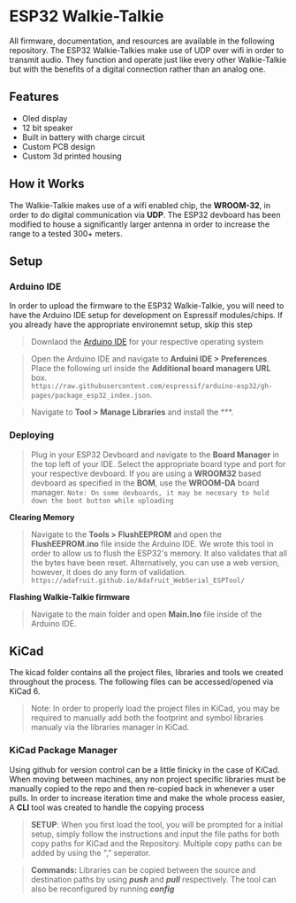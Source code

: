 # ESP32 Walkie-Talkie
All firmware, documentation, and resources are available in the following repository. The ESP32 Walkie-Talkies make use of UDP over wifi in order to transmit audio. They function and operate just like every other Walkie-Talkie but with the benefits of a digital connection rather than an analog one.

## Features
* Oled display
* 12 bit speaker
* Built in battery with charge circuit
* Custom PCB design
* Custom 3d printed housing

## How it Works
The Walkie-Talkie makes use of a wifi enabled chip, the **WROOM-32**, in order to do digital communication via **UDP**. The ESP32 devboard has been modified to house a significantly larger antenna in order to increase the range to a tested 300+ meters. 

## Setup
### Arduino IDE
In order to upload the firmware to the ESP32 Walkie-Talkie, you will need to have the Arduino IDE setup for development on Espressif modules/chips. If you already have the appropriate environemnt setup, skip this step

> Downlaod the [Arduino IDE](https://www.arduino.cc/en/software) for your respective operating system

> Open the Arduino IDE and navigate to **Arduini IDE > Preferences**. Place the following url inside the **Additional board managers URL** box.  
`https://raw.githubusercontent.com/espressif/arduino-esp32/gh-pages/package_esp32_index.json`.

>Navigate to **Tool > Manage Libraries** and install the ***.

### Deploying
> Plug in your ESP32 Devboard and navigate to the **Board Manager** in the top left of your IDE. Select the appropriate board type and port for your respective devboard. If you are using a **WROOM32** based devboard as specified in the **BOM**, use the **WROOM-DA** board manager.
`Note: On some devboards, it may be necesary to hold down the boot button while uploading`

**Clearing Memory**
>Navigate to the **Tools > FlushEEPROM** and open the **FlushEEPROM.ino** file inside the Arduino IDE. We wrote this tool in order to allow us to flush the ESP32's memory. It also validates that all the bytes have been reset. Alternatively, you can use a web version, however, it does do any form of validation.
`https://adafruit.github.io/Adafruit_WebSerial_ESPTool/`

**Flashing Walkie-Talkie firmware**
> Navigate to the main folder and open **Main.Ino** file inside of the Arduino IDE.

## KiCad
The kicad folder contains all the project files, libraries and tools we created throughout the process. The following files can be accessed/opened via KiCad 6.

>Note: In order to properly load the project files in KiCad, you may be required to manually add both the footprint and symbol libraries manualy via the libraries manager in KiCad.

### KiCad Package Manager
Using github for version control can be a little finicky in the case of KiCad. When moving between machines, any non project specific libraries must be manually copied to the repo and then re-copied back in whenever a user pulls. In order to increase iteration time and make the whole process easier, A **CLI** tool was created to handle the copying process

> **SETUP**: When you first load the tool, you will be prompted for a initial setup, simply follow the instructions and input the file paths for both copy paths for KiCad and the Repository. Multiple copy paths can be added by using the "," seperator.

> **Commands:** Libraries can be copied between the source and destination paths by using ***push*** and ***pull*** respectively. The tool can also be reconfigured by running ***config***

